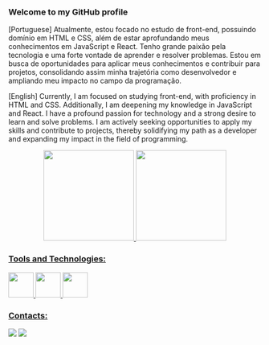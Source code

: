 ### Welcome to my GitHub profile

[Portuguese] Atualmente, estou focado no estudo de front-end, possuindo domínio em HTML e CSS, além de estar aprofundando meus conhecimentos em JavaScript e React. Tenho grande paixão pela tecnologia e uma forte vontade de aprender e resolver problemas. Estou em busca de oportunidades para aplicar meus conhecimentos e contribuir para projetos, consolidando assim minha trajetória como desenvolvedor e ampliando meu impacto no campo da programação.

[English] Currently, I am focused on studying front-end, with proficiency in HTML and CSS. Additionally, I am deepening my knowledge in JavaScript and React. I have a profound passion for technology and a strong desire to learn and solve problems. I am actively seeking opportunities to apply my skills and contribute to projects, thereby solidifying my path as a developer and expanding my impact in the field of programming.

<div align = "center">
<a href="https://github.com/ThalesHenriquFB">
<img height="180em" src="https://github-readme-stats.vercel.app/api/top-langs/?username=ThalesHenriquFB&layout=compact&langs_count=7&theme=dracula"/>
<img height="180em" src="https://github-readme-stats.vercel.app/api?username=ThalesHenriquFB&show_icons=true&theme=dracula&include_all_commits=true&count_private=true"/>
</div>
          
### Tools and Technologies:
<div>
<img src="https://cdn.jsdelivr.net/gh/devicons/devicon/icons/html5/html5-plain-wordmark.svg" width="50" height="50"/>
<img src="https://cdn.jsdelivr.net/gh/devicons/devicon/icons/css3/css3-plain-wordmark.svg" width="50" height="50"/>
<img src="https://cdn.jsdelivr.net/gh/devicons/devicon/icons/javascript/javascript-plain.svg" width="50" height="50"/>
</div>
          
### Contacts:

<div>
<a href = "thalesbrandao2004@gmail.com"><img src="https://img.shields.io/badge/Gmail-D14836?style=for-the-badge&logo=gmail&logoColor=white" target="_blank"></a>
<a href="https://www.linkedin.com/in/thales-henrique-a51618279" target="_blank"><img src="https://img.shields.io/badge/-LinkedIn-%230077B5?style=for-the-badge&logo=linkedin&logoColor=white" target="_blank"></a>
</div>
